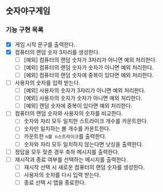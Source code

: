 ## 숫자야구게임

### 기능 구현 목록

- [x] 게임 시작 문구를 출력한다.
- [x] 컴퓨터의 랜덤 숫자 3자리를 생성한다.
  - [ ] [예외] 컴퓨터의 랜덤 숫자가 3자리가 아니면 예외 처리한다.
  - [ ] [예외] 컴퓨터의 랜덤 숫자가 숫자가 아니면 예외 처리한다.
  - [ ] [예외] 컴퓨터의 랜덤 숫자에 중복이 있다면 예외 처리한다.
- [ ] 사용자의 숫자를 입력 받는다.
  - [ ] [예외] 사용자의 숫자가 3자리가 아니면 예외 처리한다.
  - [ ] [예외] 사용자의 숫자가 숫자가 아니면 예외 처리한다.
  - [ ] [예외] 랜덤 숫자에 중복이 있다면 예외 처리한다.
- [ ] 컴퓨터의 랜덤 숫자와 사용자의 숫자를 비교한다.
  - [ ] 숫자와 자리 모두 일치한 스트라이크 개수를 카운트한다.
  - [ ] 숫자만 일치하는 볼 개수를 카운트한다.
  - [ ] 카운트한 `n볼 n스트라이크`를 출력한다.
  - [ ] 숫자와 자리 모두 일치하지 않는다면 낫싱을 출력한다.
- [ ] 정답을 모두 맞춘 경우 축하 메시지를 출력한다.
- [ ] 재시작과 종료 여부를 선택하는 메시지를 출력한다.
  - [ ] 재시작 선택 시 새로운 컴퓨터의 랜덤 숫자를 생성한다.
  - [ ] 사용자의 숫자를 다시 입력 받는다.
  - [ ] 종료 선택 시 앱을 종료한다.
